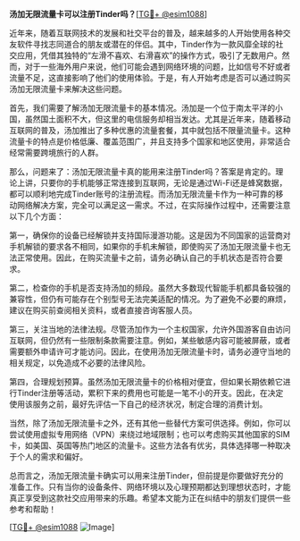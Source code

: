 **汤加无限流量卡可以注册Tinder吗？**[[TG💪+ @esim1088](https://t.me/s/esim1088)]

近年来，随着互联网技术的发展和社交平台的普及，越来越多的人开始使用各种交友软件寻找志同道合的朋友或潜在的伴侣。其中，Tinder作为一款风靡全球的社交应用，凭借其独特的“左滑不喜欢、右滑喜欢”的操作方式，吸引了无数用户。然而，对于一些海外用户来说，他们可能会遇到网络环境的问题，比如信号不好或者流量不足，这直接影响了他们的使用体验。于是，有人开始考虑是否可以通过购买汤加无限流量卡来解决这些问题。

首先，我们需要了解汤加无限流量卡的基本情况。汤加是一个位于南太平洋的小国，虽然国土面积不大，但这里的电信服务却相当发达。尤其是近年来，随着移动互联网的普及，汤加推出了多种优惠的流量套餐，其中就包括不限量流量卡。这种流量卡的特点是价格低廉、覆盖范围广，并且支持多个国家和地区使用，非常适合经常需要跨境旅行的人群。

那么，问题来了：汤加无限流量卡真的能用来注册Tinder吗？答案是肯定的。理论上讲，只要你的手机能够正常连接到互联网，无论是通过Wi-Fi还是蜂窝数据，都可以顺利地完成Tinder账号的注册流程。而汤加无限流量卡作为一种可靠的移动网络解决方案，完全可以满足这一需求。不过，在实际操作过程中，还需要注意以下几个方面：

第一，确保你的设备已经解锁并支持国际漫游功能。这是因为不同国家的运营商对手机解锁的要求各不相同，如果你的手机未解锁，即使购买了汤加无限流量卡也无法正常使用。因此，在购买流量卡之前，请务必确认自己的手机状态是否符合要求。

第二，检查你的手机是否支持汤加的频段。虽然大多数现代智能手机都具备较强的兼容性，但仍有可能存在个别型号无法完美适配的情况。为了避免不必要的麻烦，建议在购买前查阅相关资料，或者直接咨询客服人员。

第三，关注当地的法律法规。尽管汤加作为一个主权国家，允许外国游客自由访问互联网，但仍然有一些限制条款需要注意。例如，某些敏感内容可能被屏蔽，或者需要额外申请许可才能访问。因此，在使用汤加无限流量卡时，请务必遵守当地的相关规定，以免造成不必要的法律风险。

第四，合理规划预算。虽然汤加无限流量卡的价格相对便宜，但如果长期依赖它进行Tinder注册等活动，累积下来的费用也可能是一笔不小的开支。因此，在决定使用该服务之前，最好先评估一下自己的经济状况，制定合理的消费计划。

当然，除了汤加无限流量卡之外，还有其他一些替代方案可供选择。例如，你可以尝试使用虚拟专用网络（VPN）来绕过地域限制；也可以考虑购买其他国家的SIM卡，如美国、英国等热门地区的流量卡。这些方法各有优劣，具体选择哪一种取决于个人的需求和偏好。

总而言之，汤加无限流量卡确实可以用来注册Tinder，但前提是你要做好充分的准备工作。只有当你的设备条件、网络环境以及心理预期都达到理想状态时，才能真正享受到这款社交应用带来的乐趣。希望本文能为正在纠结中的朋友们提供一些参考和帮助！

[[TG💪+ @esim1088](https://t.me/s/esim1088) ![Image](https://i.postimg.cc/4NQfJmqS/Snipaste-2025-05-13-00-14-12.png)]